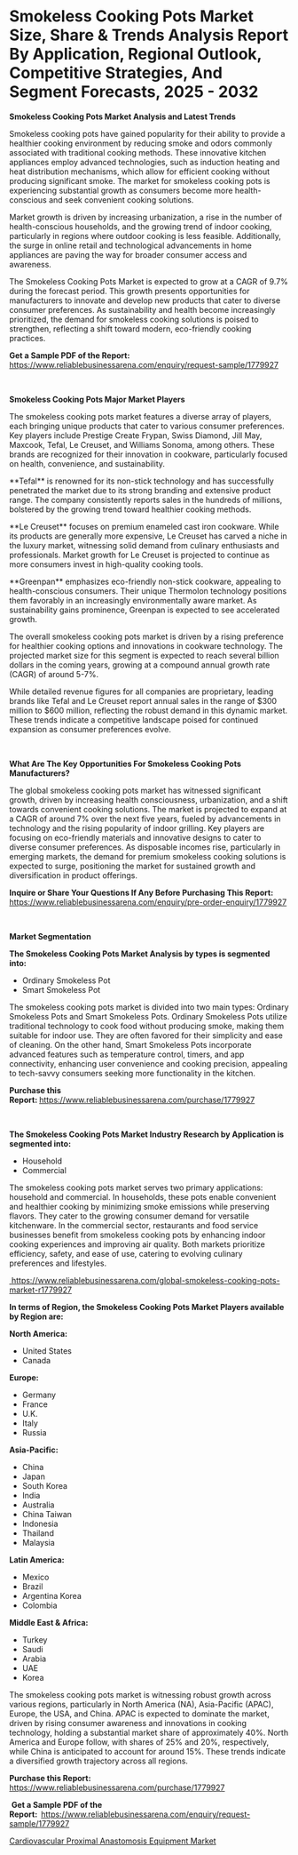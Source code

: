 <p><h1>Smokeless Cooking Pots Market Size, Share & Trends Analysis Report By Application, Regional Outlook, Competitive Strategies, And Segment Forecasts, 2025 - 2032</h1></p><p><strong>Smokeless Cooking Pots Market Analysis and Latest Trends</strong></p>
<p><p>Smokeless cooking pots have gained popularity for their ability to provide a healthier cooking environment by reducing smoke and odors commonly associated with traditional cooking methods. These innovative kitchen appliances employ advanced technologies, such as induction heating and heat distribution mechanisms, which allow for efficient cooking without producing significant smoke. The market for smokeless cooking pots is experiencing substantial growth as consumers become more health-conscious and seek convenient cooking solutions.</p><p>Market growth is driven by increasing urbanization, a rise in the number of health-conscious households, and the growing trend of indoor cooking, particularly in regions where outdoor cooking is less feasible. Additionally, the surge in online retail and technological advancements in home appliances are paving the way for broader consumer access and awareness.</p><p>The Smokeless Cooking Pots Market is expected to grow at a CAGR of 9.7% during the forecast period. This growth presents opportunities for manufacturers to innovate and develop new products that cater to diverse consumer preferences. As sustainability and health become increasingly prioritized, the demand for smokeless cooking solutions is poised to strengthen, reflecting a shift toward modern, eco-friendly cooking practices.</p></p>
<p><strong>Get a Sample PDF of the Report:&nbsp;</strong> <a href="https://www.reliablebusinessarena.com/enquiry/request-sample/1779927?utm_campaign=1871&utm_medium=2&utm_source=Github&utm_content=ia&utm_term=25032025&utm_id=smokeless-cooking-pots">https://www.reliablebusinessarena.com/enquiry/request-sample/1779927</a></p>
<p>&nbsp;</p>
<p><strong>Smokeless Cooking Pots Major Market Players</strong></p>
<p><p>The smokeless cooking pots market features a diverse array of players, each bringing unique products that cater to various consumer preferences. Key players include Prestige Create Frypan, Swiss Diamond, Jill May, Maxcook, Tefal, Le Creuset, and Williams Sonoma, among others. These brands are recognized for their innovation in cookware, particularly focused on health, convenience, and sustainability.</p><p>**Tefal** is renowned for its non-stick technology and has successfully penetrated the market due to its strong branding and extensive product range. The company consistently reports sales in the hundreds of millions, bolstered by the growing trend toward healthier cooking methods. </p><p>**Le Creuset** focuses on premium enameled cast iron cookware. While its products are generally more expensive, Le Creuset has carved a niche in the luxury market, witnessing solid demand from culinary enthusiasts and professionals. Market growth for Le Creuset is projected to continue as more consumers invest in high-quality cooking tools.</p><p>**Greenpan** emphasizes eco-friendly non-stick cookware, appealing to health-conscious consumers. Their unique Thermolon technology positions them favorably in an increasingly environmentally aware market. As sustainability gains prominence, Greenpan is expected to see accelerated growth.</p><p>The overall smokeless cooking pots market is driven by a rising preference for healthier cooking options and innovations in cookware technology. The projected market size for this segment is expected to reach several billion dollars in the coming years, growing at a compound annual growth rate (CAGR) of around 5-7%.</p><p>While detailed revenue figures for all companies are proprietary, leading brands like Tefal and Le Creuset report annual sales in the range of $300 million to $600 million, reflecting the robust demand in this dynamic market. These trends indicate a competitive landscape poised for continued expansion as consumer preferences evolve.</p></p>
<p>&nbsp;</p>
<p><strong>What Are The Key Opportunities For Smokeless Cooking Pots Manufacturers?</strong></p>
<p><p>The global smokeless cooking pots market has witnessed significant growth, driven by increasing health consciousness, urbanization, and a shift towards convenient cooking solutions. The market is projected to expand at a CAGR of around 7% over the next five years, fueled by advancements in technology and the rising popularity of indoor grilling. Key players are focusing on eco-friendly materials and innovative designs to cater to diverse consumer preferences. As disposable incomes rise, particularly in emerging markets, the demand for premium smokeless cooking solutions is expected to surge, positioning the market for sustained growth and diversification in product offerings.</p></p>
<p><strong>Inquire or Share Your Questions If Any Before Purchasing This Report:</strong> <a href="https://www.reliablebusinessarena.com/enquiry/pre-order-enquiry/1779927?utm_campaign=1871&utm_medium=2&utm_source=Github&utm_content=ia&utm_term=25032025&utm_id=smokeless-cooking-pots">https://www.reliablebusinessarena.com/enquiry/pre-order-enquiry/1779927</a></p>
<p>&nbsp;</p>
<p><strong>Market Segmentation</strong></p>
<p><strong>The Smokeless Cooking Pots Market Analysis by types is segmented into:</strong></p>
<p><ul><li>Ordinary Smokeless Pot</li><li>Smart Smokeless Pot</li></ul></p>
<p><p>The smokeless cooking pots market is divided into two main types: Ordinary Smokeless Pots and Smart Smokeless Pots. Ordinary Smokeless Pots utilize traditional technology to cook food without producing smoke, making them suitable for indoor use. They are often favored for their simplicity and ease of cleaning. On the other hand, Smart Smokeless Pots incorporate advanced features such as temperature control, timers, and app connectivity, enhancing user convenience and cooking precision, appealing to tech-savvy consumers seeking more functionality in the kitchen.</p></p>
<p><strong>Purchase this Report:&nbsp;</strong><a href="https://www.reliablebusinessarena.com/purchase/1779927?utm_campaign=1871&utm_medium=2&utm_source=Github&utm_content=ia&utm_term=25032025&utm_id=smokeless-cooking-pots">https://www.reliablebusinessarena.com/purchase/1779927</a></p>
<p>&nbsp;</p>
<p><strong>The Smokeless Cooking Pots Market Industry Research by Application is segmented into:</strong></p>
<p><ul><li>Household</li><li>Commercial</li></ul></p>
<p><p>The smokeless cooking pots market serves two primary applications: household and commercial. In households, these pots enable convenient and healthier cooking by minimizing smoke emissions while preserving flavors. They cater to the growing consumer demand for versatile kitchenware. In the commercial sector, restaurants and food service businesses benefit from smokeless cooking pots by enhancing indoor cooking experiences and improving air quality. Both markets prioritize efficiency, safety, and ease of use, catering to evolving culinary preferences and lifestyles.</p></p>
<p><a href="https://www.reliablebusinessarena.com/global-smokeless-cooking-pots-market-r1779927?utm_campaign=1871&utm_medium=2&utm_source=Github&utm_content=ia&utm_term=25032025&utm_id=smokeless-cooking-pots">&nbsp;https://www.reliablebusinessarena.com/global-smokeless-cooking-pots-market-r1779927</a></p>
<p><strong>In terms of Region, the Smokeless Cooking Pots Market Players available by Region are:</strong></p>
<p>
    <p> <strong> North America: </strong>
        <ul>
            <li>United States</li>
            <li>Canada</li>
        </ul>
        </p> 
    <p> <strong> Europe: </strong>
        <ul>
            <li>Germany</li>
            <li>France</li>
            <li>U.K.</li>
            <li>Italy</li>
            <li>Russia</li>
        </ul>
        </p> 
    <p> <strong> Asia-Pacific: </strong>
        <ul>
            <li>China</li>
            <li>Japan</li>
            <li>South Korea</li>
            <li>India</li>
            <li>Australia</li>
            <li>China Taiwan</li>
            <li>Indonesia</li>
            <li>Thailand</li>
            <li>Malaysia</li>
        </ul>
        </p> 
    <p> <strong> Latin America: </strong>
        <ul>
            <li>Mexico</li>
            <li>Brazil</li>
            <li>Argentina Korea</li>
            <li>Colombia</li>
        </ul>
        </p> 
    <p> <strong> Middle East & Africa: </strong>
        <ul>
            <li>Turkey</li>
            <li>Saudi</li>
            <li>Arabia</li>
            <li>UAE</li>
            <li>Korea</li>
        </ul>
    </p>
    </p>
<p><p>The smokeless cooking pots market is witnessing robust growth across various regions, particularly in North America (NA), Asia-Pacific (APAC), Europe, the USA, and China. APAC is expected to dominate the market, driven by rising consumer awareness and innovations in cooking technology, holding a substantial market share of approximately 40%. North America and Europe follow, with shares of 25% and 20%, respectively, while China is anticipated to account for around 15%. These trends indicate a diversified growth trajectory across all regions.</p></p>
<p><strong>Purchase this Report: </strong><a href="https://www.reliablebusinessarena.com/purchase/1779927?utm_campaign=1871&utm_medium=2&utm_source=Github&utm_content=ia&utm_term=25032025&utm_id=smokeless-cooking-pots">https://www.reliablebusinessarena.com/purchase/1779927</a></p>
<p>&nbsp;<strong>Get a Sample PDF of the Report:&nbsp;&nbsp;</strong><a href="https://www.reliablebusinessarena.com/enquiry/request-sample/1779927?utm_campaign=1871&utm_medium=2&utm_source=Github&utm_content=ia&utm_term=25032025&utm_id=smokeless-cooking-pots">https://www.reliablebusinessarena.com/enquiry/request-sample/1779927</a></p>
<p><strong></strong></p>
<p><p><a href="https://github.com/marloy8/Market-Research-Report-List-7/blob/main/cardiovascular-proximal-anastomosis-equipment-market.md?utm_campaign=1871&utm_medium=2&utm_source=Github&utm_content=ia&utm_term=25032025&utm_id=smokeless-cooking-pots">Cardiovascular Proximal Anastomosis Equipment Market</a></p></p>